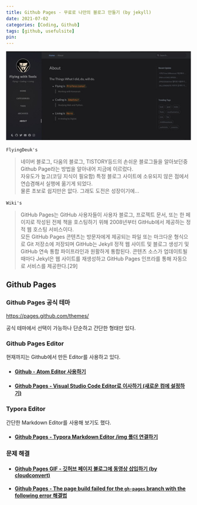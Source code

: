 ```yaml
---
title: Github Pages - 무료로 나만의 블로그 만들기 (by jekyll)
date: 2021-07-02
categories: [Coding, Github]
tags: [github, usefulsite]
pin:
---
```


![pages](/img/coding/github/pages.jpg)

`FlyingDeuk's`
> 네이버 블로그, 다움의 블로그, TISTORY등드의 손쉬운 블로그들을 알아보던중 Github Page라는 방법을 알아내어 지금에 이르렀다. <br>
자유도가 높고(코딩 지식이 필요함) 특정 블로그 사이트에 소유되지 않은 점에서 연습겸해서 실행에 옮기게 되었다. <br>
물론 초보로 쉽지만은 앖다. 그래도 도전은 성장이기에...<br>

`Wiki's`
> GitHub Pages는 GitHub 사용자들이 사용자 블로그, 프로젝트 문서, 또는 한 페이지로 작성된 전체 책을 호스팅하기 위해 2008년부터 GitHub에서 제공하는 정적 웹 호스팅 서비스이다. <br>
모든 GitHub Pages 콘텐츠는 방문자에게 제공되는 파일 또는 마크다운 형식으로 Git 저장소에 저장되며 GitHub는 Jekyll 정적 웹 사이트 및 블로그 생성기 및 GitHub 연속 통합 파이프라인과 원활하게 통합된다. 콘텐츠 소스가 업데이트될 때마다 Jekyl은 웹 사이트를 재생성하고 GitHub Pages 인프라를 통해 자동으로 서비스를 제공한다.[29]

## Github Pages

### Github Pages 공식 테마
<https://pages.github.com/themes/>

공식 테마에서 선택이 가능하나 단순하고 간단한 형태만 있다.

### Github Pages Editor
현재까지는 Github에서 만든 Editor를 사용하고 있다.

- #### [Github - Atom Editor 사용하기](/posts/Github-Atom/)

- #### [Github Pages - Visual Studio Code Editor로 이사하기 (새로운 컴에 설정하기)](/posts/Github-vscode/)

### Typora Editor
간단한 Markdown Editor를 사용해 보기도 했다.

- #### [Github Pages - Typora Markdown Editor /img 폴더 연결하기](/posts/Github-typora/)

### 문제 해결

- #### [Github Pages GIF - 깃허브 페이지 블로그에 동영상 삽입하기 (by cloudconvert)](/posts/Github-gif/)

- #### [Github Pages - The page build failed for the `gh-pages` branch with the following error 해결법](/posts/Github-error/)
